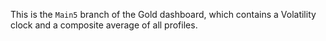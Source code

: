 This is the `Main5` branch of the Gold dashboard, which contains a Volatility clock and a composite average of all profiles.
